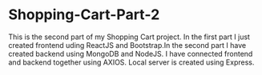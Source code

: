 # Shopping-Cart-Part-2
This is the second part of my Shopping Cart project. In the first part I just created frontend uding ReactJS and Bootstrap.In the second part I have created backend using MongoDB and NodeJS.
I have connected frontend and backend together using AXIOS. Local server is created using Express. 
